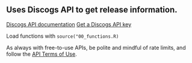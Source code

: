 ## Uses Discogs API to get release information.

[Discogs API documentation](https://www.discogs.com/developers/#)
[Get a Discogs API key](https://www.discogs.com/settings/developers)

Load functions with `source("00_functions.R)`

As always with free-to-use APIs, be polite and mindful of rate limits, and follow the
[API Terms of Use](https://support.discogs.com/hc/en-us/articles/360009334593-API-Terms-of-Use).
